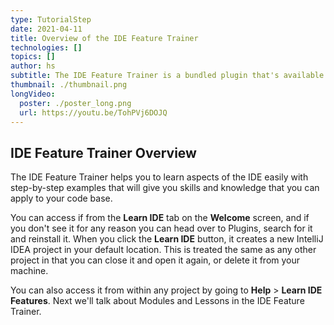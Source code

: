 ```yaml
---
type: TutorialStep
date: 2021-04-11
title: Overview of the IDE Feature Trainer
technologies: []
topics: []
author: hs
subtitle: The IDE Feature Trainer is a bundled plugin that's available within IntelliJ IDEA and other IDEs including PyCharm, RubyMine, AppCode, and GoLand.
thumbnail: ./thumbnail.png
longVideo:
  poster: ./poster_long.png
  url: https://youtu.be/TohPVj6DOJQ
---
```


## IDE Feature Trainer Overview

The IDE Feature Trainer helps you to learn aspects of the IDE easily with step-by-step examples that will give you skills and knowledge that you can apply to your code base. 

You can access if from the **Learn IDE** tab on the **Welcome** screen, and if you don't see it for any reason you can head over to Plugins, search for it and reinstall it. When you click the **Learn IDE** button, it creates a new IntelliJ IDEA project in your default location. This is treated the same as any other project in that you can close it and open it again, or delete it from your machine.

You can also access it from within any project by going to **Help** > **Learn IDE Features**. Next we'll talk about Modules and Lessons in the IDE Feature Trainer. 